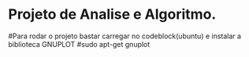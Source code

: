 # Projeto de Analise e Algoritmo.
#Para rodar o projeto bastar carregar no codeblock(ubuntu) e instalar a biblioteca GNUPLOT
#sudo apt-get gnuplot
